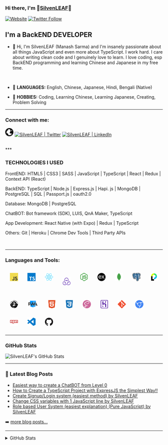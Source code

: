 ### Hi there, I'm  🍁[SilvenLEAF][website]🍁

[![Website](https://img.shields.io/website?label=SilvenLEAF.github.io&style=for-the-badge&url=https%3A%2F%2FSilvenLEAF.github.io)](https://SilvenLEAF.github.io)
[![Twitter Follow](https://img.shields.io/twitter/follow/SilvenLEAF?color=1DA1F2&logo=twitter&style=for-the-badge)](https://twitter.com/intent/follow?original_referer=https%3A%2F%2Fgithub.com%2SilvenLEAF&screen_name=SilvenLEAF)

## I'm a BackEND DEVELOPER

- 🍁 ​Hi, I'm  SilvenLEAF (Manash Sarma) and I'm insanely passionate about all things JavaScript and even more about TypeScript.  I work hard.  I care about writing clean code and I genuinely love to learn. I love coding, esp BackEND programming and learning Chinese and Japanese in my free time.

<br/>


- 🍁 **LANGUAGES:** English, Chinese, Japanese, Hindi, Bengali (Native)

- 🍁 **HOBBIES:** Coding, Learning Chinese, Learning Japanese, Creating, Problem Solving


***

### Connect with me:

[<img width="26px" alt="SilvenLEAF.github.io" src="https://raw.githubusercontent.com/iconic/open-iconic/master/svg/globe.svg" />][website]
[<img width="26px" alt="SilvenLEAF | Twitter" src="https://cdn.jsdelivr.net/npm/simple-icons@v3/icons/twitter.svg" />][twitter]
[<img width="26px" alt="SilvenLEAF | LinkedIn" src="https://cdn.jsdelivr.net/npm/simple-icons@v3/icons/linkedin.svg" />][linkedin]

<br />
***

###  TECHNOLOGIES I USED

FrontEND: HTML5 | CSS3 | SASS | JavaScript | TypeScript | React | Redux | Context API (React)

BackEND: TypeScript | Node.js | Express.js | Hapi. js | MongoDB | PostgreSQL | SQL | Passport.js | oauth2.0

Database: MongoDB | PostgreSQL

ChatBOT: Bot framework (SDK), LUIS, QnA Maker, TypeScript

App Development: React Native (with Expo) | Redux | TypeScript

Others: Git | Heroku | Chrome Dev Tools | Third Party APIs

<br />

***

### Languages and Tools:
<div style="display:flex; flex-wrap:wrap">
<img alt="javascript" height="26x" style="margin: 15px 15px" src="https://raw.githubusercontent.com/github/explore/80688e429a7d4ef2fca1e82350fe8e3517d3494d/topics/javascript/javascript.png" />

<img alt="typescript" height="26x" style="margin: 15px 15px" src="./skills/typescript.svg" />

<img alt="react" height="26x" style="margin: 15px 15px" src="./skills/react.svg" />
  
<img alt="redux" height="26x" style="margin: 15px 15px" 
src="https://raw.githubusercontent.com/github/explore/78df643247d429f6cc873026c0622819ad797942/topics/redux/redux.png" />

<!-- <img alt="materialize" height="26x" style="margin: 15px 15px" src="./skills/materialize.svg" /> -->

<!-- <img alt="framermotion" height="26x" style="margin: 15px 15px" src="./skills/framermotion.png" /> -->


<img alt="nodejs" height="26x" style="margin: 15px 15px" src="./skills/nodejs.svg" />

<img alt="express" height="26x" style="margin: 15px 15px" src="./skills/express.svg" />

<img alt="mongodb" height="26x" style="margin: 15px 15px" src="./skills/mongodb.svg" />
  
  
<img alt="PostgreSQL" height="26x" style="margin: 15px 15px" src="https://raw.githubusercontent.com/github/explore/78df643247d429f6cc873026c0622819ad797942/topics/postgresql/postgresql.png" />
  

<img alt="passport" height="26x" style="margin: 15px 15px" src="./skills/passport.png" />

<img alt="oauth" height="26x" style="margin: 15px 15px" src="./skills/oauth.svg" />
  
<img alt="pwa" height="26x" style="margin: 15px 15px" src="./skills/pwa.png" />
    
<img alt="html5" height="26x" style="margin: 15px 15px" src="./skills/html5.svg" />

<img alt="css3" height="26x" style="margin: 15px 15px" src="./skills/css3.svg" />
  
<img alt="sass" height="26x" style="margin: 15px 15px" src="./skills/sass.svg" />

<img alt="heroku" height="26x" style="margin: 15px 15px" src="./skills/heroku.svg" />

<img alt="git" height="26x" style="margin: 15px 15px" src="./skills/git.svg" />

<img alt="chrome" height="26x" style="margin: 15px 15px" src="./skills/chrome.svg" />

<img alt="npm" height="26x" style="margin: 15px 15px" src="./skills/npm.svg" />

<img alt="vscode" height="26x" style="margin: 15px 15px" src="./skills/vscode.svg" />

<img alt="GitHub" height="26x" style="margin: 15px 15px" src="https://raw.githubusercontent.com/github/explore/78df643247d429f6cc873026c0622819ad797942/topics/github/github.png" />

</div>



***
### GitHub Stats

  <img alt="SilvenLEAF's GitHub Stats" src="https://github-readme-stats-git-master.silvenleaf.vercel.app/api?username=SilvenLEAF&show_icons=true&hide_border=true" />


***

### 📕 Latest Blog Posts

<!-- BLOG-POST-LIST:START -->
- [Easiest way to create a ChatBOT from Level 0](https://dev.to/silvenleaf/easiest-way-to-create-a-chatbot-from-level-0-31pf)
- [How to Create a TypeScript Project with ExpressJS the Simplest Way!!](https://dev.to/silvenleaf/how-to-create-a-typescript-project-with-expressjs-the-simplest-way-578a)
- [Create Signup/Login system (easiest method) by SilvenLEAF](https://dev.to/silvenleaf/create-signup-login-system-easiest-method-by-silvenleaf-21b5)
- [Change CSS variables with 1 JavaScript line by SilvenLEAF](https://dev.to/silvenleaf/change-css-variables-with-1-javascript-line-by-silvenleaf-3gla)
- [Role based User System (easiest explanation) (Pure JavaScript) by SilvenLEAF](https://dev.to/silvenleaf/role-based-auth-easiest-explanation-javascript-by-silvenleaf-4pdb)
<!-- BLOG-POST-LIST:END -->

➡️ [more blog posts...](https://SilvenLEAF.hashnode.dev)

---

<details>
  <summary> GitHub Stats</summary>

  <img alt="SilvenLEAF's GitHub Stats" src="https://github-readme-stats-git-master.silvenleaf.vercel.app/api?username=SilvenLEAF&show_icons=true&hide_border=true" />

</details>

[website]: https://silvenleaf.github.io
[twitter]: https://twitter.com/SilvenLEAF
[linkedin]: https://linkedin.com/in/SilvenLEAF

